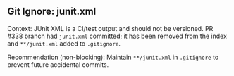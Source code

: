 ## Git Ignore: junit.xml

Context: JUnit XML is a CI/test output and should not be versioned. PR #338 branch had `junit.xml` committed; it has been removed from the index and `**/junit.xml` added to `.gitignore`.

Recommendation (non-blocking): Maintain `**/junit.xml` in `.gitignore` to prevent future accidental commits.
